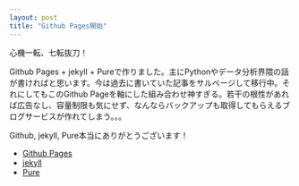 ```yaml
---
layout: post
title: "Github Pages開始"
---
```

心機一転、七転抜刀！

Github Pages + jekyll + Pureで作りました。主にPythonやデータ分析界隈の話が書ければと思います。今は過去に書いていた記事をサルベージして移行中。それにしてもこのGithub Pageを軸にした組み合わせ神すぎる。若干の根性があれば広告なし、容量制限も気にせず、なんならバックアップも取得してもらえるブログサービスが作れてしまう。。。

Github, jekyll, Pure本当にありがとうございます！

- [Github Pages](http://pages.github.com/)
- [jekyll](http://jekyllrb.com/)
- [Pure](http://purecss.io/)


